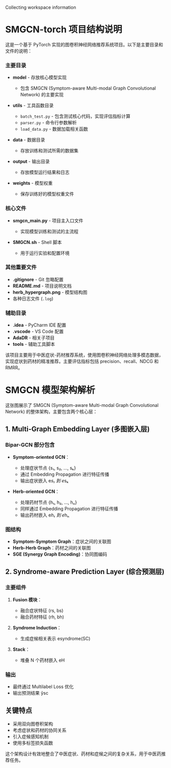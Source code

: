Collecting workspace information
# SMGCN-torch 项目结构说明

这是一个基于 PyTorch 实现的图卷积神经网络推荐系统项目。以下是主要目录和文件的说明：

### 主要目录

- **model** - 存放核心模型实现
  - 包含 SMGCN (Symptom-aware Multi-modal Graph Convolutional Network) 的主要实现

- **utils** - 工具函数目录
  - `batch_test.py` - 包含测试核心代码，实现评估指标计算
  - `parser.py` - 命令行参数解析
  - `load_data.py` - 数据加载相关函数

- **data** - 数据目录
  - 存放训练和测试所需的数据集

- **output** - 输出目录
  - 存放模型运行结果和日志

- **weights** - 模型权重
  - 保存训练好的模型权重文件

### 核心文件

- **smgcn_main.py** - 项目主入口文件
  - 实现模型训练和测试的主流程

- **SMGCN.sh** - Shell 脚本
  - 用于运行实验和配置环境

### 其他重要文件

- **.gitignore** - Git 忽略配置
- **README.md** - 项目说明文档
- **herb_hypergraph.png** - 模型结构图
- 各种日志文件 (`.log`)

### 辅助目录

- **.idea** - PyCharm IDE 配置
- **.vscode** - VS Code 配置
- **AdaDR** - 相关子项目
- **tools** - 辅助工具脚本

该项目主要用于中医症状-药材推荐系统，使用图卷积神经网络处理多模态数据，实现症状到药材的精准推荐。主要评估指标包括 precision、recall、NDCG 和 RMRR。


# SMGCN 模型架构解析

这张图展示了 SMGCN (Symptom-aware Multi-modal Graph Convolutional Network) 的整体架构，主要包含两个核心层：

## 1. Multi-Graph Embedding Layer (多图嵌入层)

### Bipar-GCN 部分包含

- **Symptom-oriented GCN**：
  - 处理症状节点 {s₁, s₂, ..., sₖ}
  - 通过 Embedding Propagation 进行特征传播
  - 输出症状嵌入 e*s₁ 到 e*sₖ

- **Herb-oriented GCN**：
  - 处理药材节点 {h₁, h₂, ..., hₙ}
  - 同样通过 Embedding Propagation 进行特征传播
  - 输出药材嵌入 e*h₁ 到 e*hₙ

### 图结构

- **Symptom-Symptom Graph**：症状之间的关联图
- **Herb-Herb Graph**：药材之间的关联图
- **SGE (Synergy Graph Encoding)**：协同图编码

## 2. Syndrome-aware Prediction Layer (综合预测层)

### 主要组件

1. **Fusion 模块**：
   - 融合症状特征 (rs, bs)
   - 融合药材特征 (rh, bh)

2. **Syndrome Induction**：
   - 生成症候相关表示 esyndrome(SC)

3. **Stack**：
   - 堆叠 N 个药材嵌入 eH

### 输出

- 最终通过 Multilabel Loss 优化
- 输出预测结果 ŷsc

## 关键特点

- 采用双向图卷积架构
- 考虑症状和药材的协同关系
- 引入症候感知机制
- 使用多标签损失函数

这个架构设计有效地整合了中医症状、药材和症候之间的复杂关系，用于中医药推荐任务。
